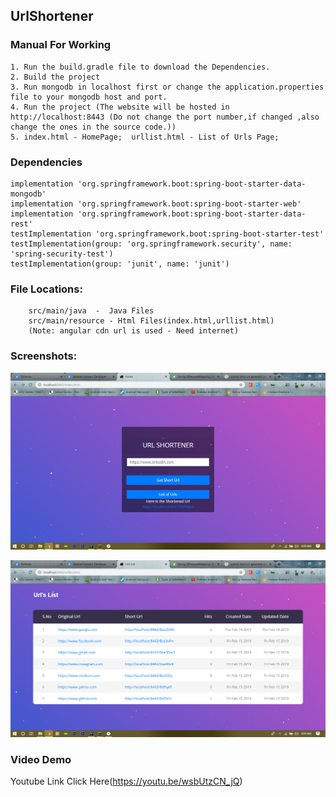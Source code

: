 ## UrlShortener

### Manual For Working

	1. Run the build.gradle file to download the Dependencies.
	2. Build the project
	3. Run mongodb in localhost first or change the application.properties file to your mongodb host and port.
	4. Run the project (The website will be hosted in http://localhost:8443 (Do not change the port number,if changed ,also change the ones in the source code.))
	5. index.html - HomePage;  urllist.html - List of Urls Page;

### Dependencies
	
    implementation 'org.springframework.boot:spring-boot-starter-data-mongodb'
    implementation 'org.springframework.boot:spring-boot-starter-web'
    implementation 'org.springframework.boot:spring-boot-starter-data-rest'
    testImplementation 'org.springframework.boot:spring-boot-starter-test'
    testImplementation(group: 'org.springframework.security', name: 'spring-security-test')
    testImplementation(group: 'junit', name: 'junit')

### File Locations:

		src/main/java  -  Java Files
		src/main/resource - Html Files(index.html,urllist.html)
		(Note: angular cdn url is used - Need internet)
		
### Screenshots:

![Home Page](https://github.com/Rnkumar/UrlShortener/blob/master/screenshots/homepage.png)

![UrlList Page](https://github.com/Rnkumar/UrlShortener/blob/master/screenshots/urllistpage.png)

### Video Demo 

Youtube Link Click Here(https://youtu.be/wsbUtzCN_jQ)
	
